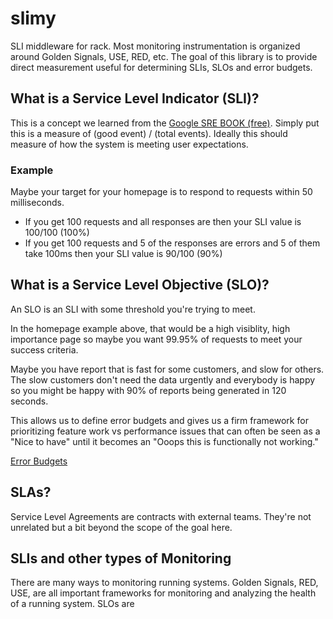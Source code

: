 # slimy

SLI middleware for rack.  Most monitoring instrumentation is organized around Golden Signals, USE, RED, etc.  The goal of this library is to provide direct measurement useful for determining SLIs, SLOs and error budgets.
## What is a Service Level Indicator (SLI)?

This is a concept we learned from the [Google SRE BOOK (free)](https://sre.google/sre-book/service-level-objectives/).  Simply put this is a measure of (good event) / (total events).  Ideally this should measure of how the system is meeting user expectations.

### Example

Maybe your target for your homepage is to respond to requests within 50 milliseconds.


* If you get 100 requests and all responses are then your SLI value is 100/100 (100%)
* If you get 100 requests and 5 of the responses are errors and 5 of them take 100ms then your SLI value is 90/100 (90%)

## What is a Service Level Objective (SLO)?

An SLO is an SLI with some threshold you're trying to meet.

In the homepage example above, that would be a high visiblity, high importance page so maybe you want 99.95% of requests to meet your success criteria.

Maybe you have report that is fast for some customers, and slow for others.  The slow customers don't need the data urgently and everybody is happy so you might be happy with 90% of reports being generated in 120 seconds.

This allows us to define error budgets and gives us a firm framework for prioritizing feature work vs performance issues that can often be seen as a "Nice to have" until it becomes an "Ooops this is functionally not working."



[Error Budgets](https://sre.google/sre-book/embracing-risk/#xref_risk-management_unreliability-budgets)


## SLAs?

Service Level Agreements are contracts with external teams.  They're not unrelated but a bit beyond the scope of the goal here.

## SLIs and other types of Monitoring

There are many ways to monitoring running systems.  Golden Signals, RED, USE, are all important frameworks for monitoring and analyzing the health of a running system.  SLOs are 


